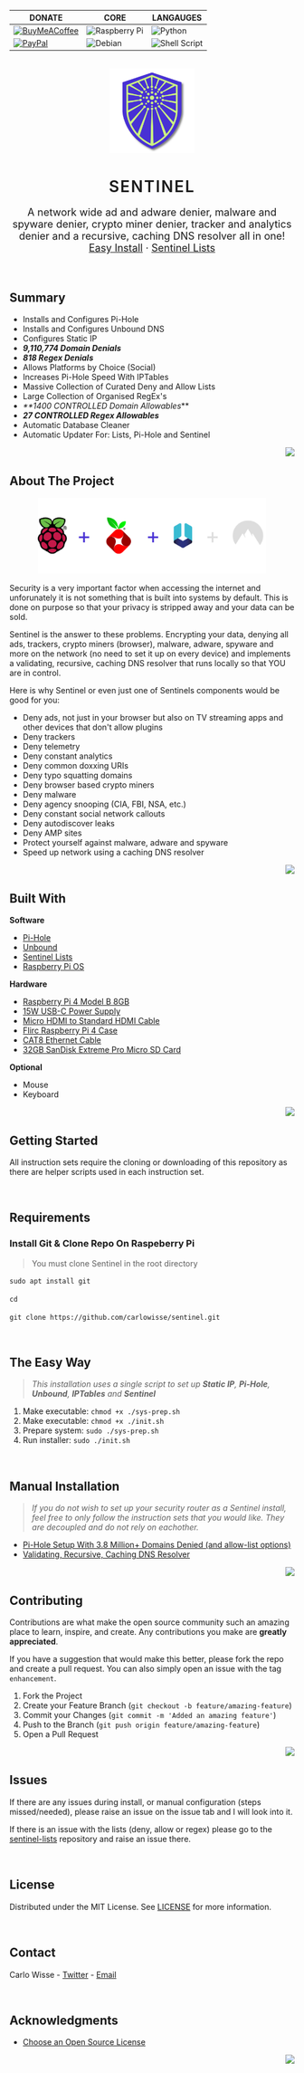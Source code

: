 <div id="top"></div>

<div align="center">

| DONATE                                                                                                                                                                         | CORE                                                                                                                 | LANGAUGES                                                                                                                               |
| ------------------------------------------------------------------------------------------------------------------------------------------------------------------------------ | -------------------------------------------------------------------------------------------------------------------- | --------------------------------------------------------------------------------------------------------------------------------------- |
| [![BuyMeACoffee](https://img.shields.io/badge/Buy%20Me%20a%20Coffee-ffdd00?style=for-the-badge&logo=buy-me-a-coffee&logoColor=black)](https://www.buymeacoffee.com/carlowisse) | ![Raspberry Pi](https://img.shields.io/badge/-RaspberryPi-C51A4A?style=for-the-badge&logo=Raspberry-Pi&color=c7053d) | ![Python](https://img.shields.io/badge/python-3670A0?style=for-the-badge&logo=python&logoColor=ffdd54)                                  |
| [![PayPal](https://img.shields.io/badge/PayPal-00457C?style=for-the-badge&logo=paypal&logoColor=white)](https://paypal.me/cjwisse?country.x=AU&locale.x=en_AU)                 | ![Debian](https://img.shields.io/badge/Debian-D70A53?style=for-the-badge&logo=debian&logoColor=white&color=CE0058)   | ![Shell Script](https://img.shields.io/badge/shell_script-%23121011.svg?style=for-the-badge&logo=gnu-bash&logoColor=white&color=222222) |

</div>

<br>

<!-- PROJECT LOGO -->
<div align="center">
  <a href="https://github.com/carlowisse/sentinel">
    <img src="./images/shield.svg" alt="Logo" width="150" height="150">
  </a>

  <h1 style="text-align: center; font-weight: 600; letter-spacing: 2px; border-bottom: none;">SENTINEL</h1>

  <p style="text-align: center; font-size: 18px;">
    A network wide ad and adware denier, malware and spyware denier, crypto miner denier, tracker and analytics denier and a recursive, caching DNS resolver all in one!
    <br />
    <a href="#easy">Easy Install</a> &#183;
    <a href="https://github.com/carlowisse/sentinel-lists">Sentinel Lists</a>
  </p>
</div>

<br>

## Summary
* Installs and Configures Pi-Hole
* Installs and Configures Unbound DNS
* Configures Static IP
* _**9,110,774 Domain Denials**_
* _**818 Regex Denials**_
* Allows Platforms by Choice (Social)
* Increases Pi-Hole Speed With IPTables
* Massive Collection of Curated Deny and Allow Lists
* Large Collection of Organised RegEx's
* _**1400 CONTROLLED Domain Allowables_**
* _**27 CONTROLLED Regex Allowables**_
* Automatic Database Cleaner
* Automatic Updater For: Lists, Pi-Hole and Sentinel

<a href="#top"><img align="right" src="https://img.shields.io/badge/back%20to%20top-&#8593;-blue?style=for-the-badge"></a>

<br>

## About The Project
<div align="center">
  <a href="https://github.com/carlowisse/sentinel">
    <img src="./images/banner-interim.png" alt="Logo" width="80%">
  </a>
</div>

Security is a very important factor when accessing the internet and unforunately it is not something that is built into systems by default. This is done on purpose so that your privacy is stripped away and your data can be sold.

Sentinel is the answer to these problems. Encrypting your data, denying all ads, trackers, crypto miners (browser), malware, adware, spyware and more on the network (no need to set it up on every device) and implements a validating, recursive, caching DNS resolver that runs locally so that YOU are in control.

Here is why Sentinel or even just one of Sentinels components would be good for you:
* Deny ads, not just in your browser but also on TV streaming apps and other devices that don't allow plugins
* Deny trackers
* Deny telemetry
* Deny constant analytics
* Deny common doxxing URIs
* Deny typo squatting domains
* Deny browser based crypto miners
* Deny malware
* Deny agency snooping (CIA, FBI, NSA, etc.)
* Deny constant social network callouts
* Deny autodiscover leaks
* Deny AMP sites
* Protect yourself against malware, adware and spyware
* Speed up network using a caching DNS resolver

<a href="#top"><img align="right" src="https://img.shields.io/badge/back%20to%20top-&#8593;-blue?style=for-the-badge"></a>

<br>

## Built With
**Software**
* [Pi-Hole](https://github.com/pi-hole)
* [Unbound](https://github.com/NLnetLabs/unbound)
* [Sentinel Lists](https://github.com/carlowisse/sentinel-lists)
* [Raspberry Pi OS](https://www.raspberrypi.com/software/)

**Hardware**
* [Raspberry Pi 4 Model B 8GB](https://www.raspberrypi.com/products/raspberry-pi-4-model-b/)
* [15W USB-C Power Supply](https://www.raspberrypi.com/products/type-c-power-supply/)
* [Micro HDMI to Standard HDMI Cable](https://www.raspberrypi.com/products/micro-hdmi-to-standard-hdmi-a-cable/)
* [Flirc Raspberry Pi 4 Case](https://flirc.tv/products/flirc-raspberrypi4-silver)
* [CAT8 Ethernet Cable](https://www.amazon.com/s?k=cat+8+cable&i=electronics&ref=nb_sb_noss)
* [32GB SanDisk Extreme Pro Micro SD Card](https://www.westerndigital.com/en-au/products/memory-cards/sandisk-extreme-pro-uhs-ii-sd#SDSDXDK-032G-GN4IN)

**Optional**
* Mouse
* Keyboard

<a href="#top"><img align="right" src="https://img.shields.io/badge/back%20to%20top-&#8593;-blue?style=for-the-badge"></a>

<br>

## Getting Started
All instruction sets require the cloning or downloading of this repository as there are helper scripts used in each instruction set.

<br>

## Requirements
### Install Git & Clone Repo On Raspeberry Pi
> You must clone Sentinel in the root directory
```
sudo apt install git

cd

git clone https://github.com/carlowisse/sentinel.git
```

<span id="easy">

<br>

## The Easy Way
> _This installation uses a single script to set up **Static IP**, **Pi-Hole**, **Unbound**, **IPTables** and **Sentinel**_

1. Make executable: `chmod +x ./sys-prep.sh`
2. Make executable: `chmod +x ./init.sh`
3. Prepare system: `sudo ./sys-prep.sh`
4. Run installer: `sudo ./init.sh`

<br>

## Manual Installation
> _If you do not wish to set up your security router as a Sentinel install, feel free to only follow the instruction sets that you would like. They are decoupled and do not rely on eachother._

* [Pi-Hole Setup With 3.8 Million+ Domains Denied (and allow-list options)](documentation/Sentinel.md)
* [Validating, Recursive, Caching DNS Resolver](documentation/SentinelUnbound.md)

<a href="#top"><img align="right" src="https://img.shields.io/badge/back%20to%20top-&#8593;-blue?style=for-the-badge"></a>

<br>

## Contributing
Contributions are what make the open source community such an amazing place to learn, inspire, and create. Any contributions you make are **greatly appreciated**.

If you have a suggestion that would make this better, please fork the repo and create a pull request. You can also simply open an issue with the tag `enhancement`.

1. Fork the Project
2. Create your Feature Branch (`git checkout -b feature/amazing-feature`)
3. Commit your Changes (`git commit -m 'Added an amazing feature'`)
4. Push to the Branch (`git push origin feature/amazing-feature`)
5. Open a Pull Request

<a href="#top"><img align="right" src="https://img.shields.io/badge/back%20to%20top-&#8593;-blue?style=for-the-badge"></a>

<br>

## Issues
If there are any issues during install, or manual configuration (steps missed/needed), please raise an issue on the issue tab and I will look into it.

If there is an issue with the lists (deny, allow or regex) please go to the [sentinel-lists](https://github.com/carlowisse/sentinel-lists) repository and raise an issue there.

<br>

## License
Distributed under the MIT License. See [LICENSE](LICENSE.txt) for more information.

<br>

## Contact
Carlo Wisse - [Twitter](https://twitter.com/carlowisse) - [Email](mailto:contact@carlowisse.com)

<br>

## Acknowledgments
* [Choose an Open Source License](https://choosealicense.com)

<a href="#top"><img align="right" src="https://img.shields.io/badge/back%20to%20top-&#8593;-blue?style=for-the-badge"></a>
